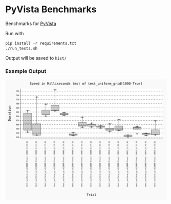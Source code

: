 # PyVista Benchmarks

Benchmarks for [PyVista](https://github.com/pyvista/pyvista)

Run with
```
pip install -r requirements.txt
./run_tests.sh
```

Output will be saved to `hist/`


### Example Output
![alt text](https://github.com/pyvista/pyvista-benchmarks/blob/main/example_output/hist-test_uniform_grid%5B1000-True%5D.svg?raw=true)
